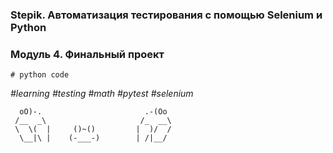 
### Stepik. Автоматизация тестирования с помощью Selenium и Python
### Модуль 4. Финальный проект

```{python}
# python code
```

*#learning #testing #math #pytest #selenium*


      oO)-.                       .-(Oo
     /__  _\                     /_  __\
     \  \(  |     ()~()         |  )/  /
      \__|\ |    (-___-)        | /|__/
